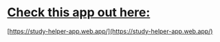 # [Check this app out here:](https://study-helper-app.web.app/)

[https://study-helper-app.web.app/](https://study-helper-app.web.app/)
